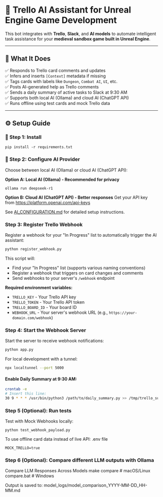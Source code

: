 # 🧠 Trello AI Assistant for Unreal Engine Game Development

This bot integrates with **Trello**, **Slack**, and **AI models** to automate intelligent task assistance for your **medieval sandbox game built in Unreal Engine**.

---

## 🚀 What It Does

✅ Responds to Trello card comments and updates  
✅ Infers and inserts `[Context]` metadata if missing  
✅ Tags cards with labels like `Dungeon`, `Combat AI`, `UI`, etc.  
✅ Posts AI-generated help as Trello comments  
✅ Sends a daily summary of active tasks to Slack at 9:30 AM  
✅ Supports both local AI (Ollama) and cloud AI (ChatGPT API)  
✅ Runs offline using test cards and mock Trello data

---

## ⚙️ Setup Guide

### 🔧 Step 1: Install

```
pip install -r requirements.txt
```

### 🤖 Step 2: Configure AI Provider

Choose between local AI (Ollama) or cloud AI (ChatGPT API):

**Option A: Local AI (Ollama) - Recommended for privacy**
```
ollama run deepseek-r1
```

**Option B: Cloud AI (ChatGPT API) - Better responses**
Get your API key from https://platform.openai.com/api-keys

See [AI_CONFIGURATION.md](AI_CONFIGURATION.md) for detailed setup instructions.

### Step 3: Register Trello Webhook

Register a webhook for your "In Progress" list to automatically trigger the AI assistant:

```bash
python register_webhook.py
```

This script will:
- Find your "In Progress" list (supports various naming conventions)
- Register a webhook that triggers on card changes and comments
- Send webhooks to your server's `/webhook` endpoint

**Required environment variables:**
- `TRELLO_KEY` - Your Trello API key
- `TRELLO_TOKEN` - Your Trello API token  
- `TRELLO_BOARD_ID` - Your board ID
- `WEBHOOK_URL` - Your server's webhook URL (e.g., `https://your-domain.com/webhook`)

### Step 4: Start the Webhook Server

Start the server to receive webhook notifications:
```bash
python app.py
```

For local development with a tunnel:
```bash
npx localtunnel --port 5000
```
#### Enable Daily Summary at 9:30 AM:
```bash
crontab -e
# Insert this line:
30 9 * * * /usr/bin/python3 /path/to/daily_summary.py >> /tmp/trello_summary.log 2>&1
```

### Step 5 (Optional): Run tests

Test with Mock Webhooks locally:
```
python test_webhook_payload.py
```
To use offline card data instead of live API:
.env file
```
MOCK_TRELLO=true
```
### Step 6 (Optional): Compare different LLM outputs with Ollama

Compare LLM Responses Across Models
make compare         # macOS/Linux
compare.bat          # Windows

Output is saved to:
model_logs/model_comparison_YYYY-MM-DD_HH-MM.md
